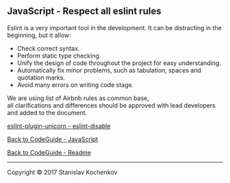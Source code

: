 ## JavaScript - Respect all eslint rules

Eslint is a very important tool in the development. It can be distracting in the beginning, but it allow:

* Check correct syntax.
* Perform static type checking.
* Unify the design of code throughout the project for easy understanding.
* Automatically fix minor problems, such as tabulation, spaces and quotation marks.
* Avoid many errors on writing code stage.

We are using list of Airbnb rules as common base,  
all clarifications and differences should be approved with lead developers and added to the document.

[eslint-plugin-unicorn - eslint-disable](https://github.com/sindresorhus/eslint-plugin-unicorn/blob/main/docs/rules/no-abusive-eslint-disable.md)

[Back to CodeGuide - JavaScript](https://github.com/UserBug/codeGuide/blob/v2/docs/javaScript/index.md)

[Back to CodeGuide - Readme](https://github.com/UserBug/codeGuide/blob/v2)

---
Copyright © 2017 Stanislav Kochenkov 